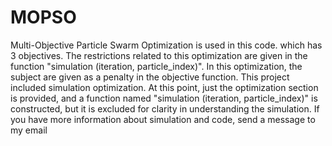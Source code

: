 # MOPSO
Multi-Objective Particle Swarm Optimization is used in this code. which has 3 objectives. The restrictions related to this optimization are given in the function "simulation (iteration, particle_index)". In this optimization, the subject are given as a penalty in the objective function.
This project included simulation optimization. At this point, just the optimization section is provided, and a function named "simulation (iteration, particle_index)" is constructed, but it is excluded for clarity in understanding the simulation.
If you have more information about simulation and code, send a message to my email
